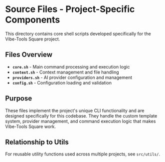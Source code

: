 # Source Files - Project-Specific Components

This directory contains core shell scripts developed specifically for the Vibe-Tools Square project.

## Files Overview

- **`core.sh`** - Main command processing and execution logic
- **`context.sh`** - Context management and file handling
- **`providers.sh`** - AI provider configuration and management
- **`config.sh`** - Configuration loading and validation

## Purpose

These files implement the project's unique CLI functionality and are designed specifically for this codebase. They handle the custom template system, provider management, and command execution logic that makes Vibe-Tools Square work.

## Relationship to Utils

For reusable utility functions used across multiple projects, see `src/utils/`.

